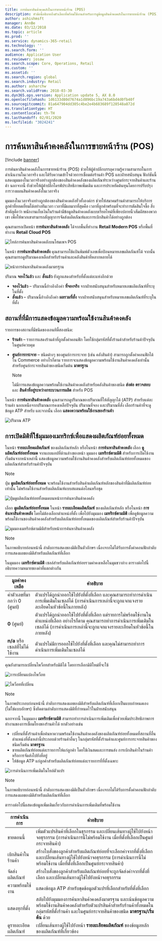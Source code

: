 ```yaml
---
title: การค้นหาสินค้าคงคลังในการขายหน้าร้าน (POS)
description: หัวข้อนี้อธิบายถึงตัวเลือกที่พร้อมใช้งานสำหรับการดูข้อมูลสินค้าคงคลังในการขายหน้าร้าน (POS)
author: ashishmsft
manager: AnnBe
ms.date: 03/12/2018
ms.topic: article
ms.prod: ''
ms.service: dynamics-365-retail
ms.technology: ''
ms.search.form: ''
audience: Application User
ms.reviewer: josaw
ms.search.scope: Core, Operations, Retail
ms.custom: ''
ms.assetid: ''
ms.search.region: global
ms.search.industry: Retail
ms.author: asharchw
ms.search.validFrom: 2018-03-30
ms.dyn365.ops.version: Application update 5, AX 8.0
ms.openlocfilehash: 1d6133d80d7674a1d896bc19a743a6bd4d0fb40f
ms.sourcegitcommit: 81a647904dd305c4be2e4b683689f128548a872d
ms.translationtype: HT
ms.contentlocale: th-TH
ms.lasthandoff: 02/01/2020
ms.locfileid: "3024241"
---
```

# <a name="inventory-lookup-in-the-point-of-sale-pos"></a>การค้นหาสินค้าคงคลังในการขายหน้าร้าน (POS)

[!include [banner](includes/banner.md)]

การค้นหาสินค้าคงคลังในการขายหน้าร้าน (POS) ช่วยให้ผู้ค้าปลีกบรรลุความรู้ความสามารถในการดำเนินงานในเวลาจริง และได้รับความเข้าใจด้วยการเชื่อมต่อร้านค้า POS และฝ่ายสนับสนุน ฟังก์ชันนี้แสดงมุมมองในเวลาจริงอย่างถูกต้องของสินค้าคงคลังของผลิตภัณฑ์ระหว่างศูนย์กระจายสินค้าและร้านค้า นอกจากนี้ ยังช่วยให้ผู้ค้าปลีกไดรฟ์ประสิทธิภาพเพิ่มเติม และการประหยัดต้นทุนโดยการปรับปรุงการวางแผนสินค้าคงคลังในเวลาจริง

มุมมองในเวลาจริงอย่างถูกต้องของสินค้าคงคลังทั่วทั้งองค์กร ช่วยให้สมาคมร้านค้าสามารถให้บริการลูกค้าที่ยอดเยี่ยมได้อย่างทันเวลา เวลาที่มีผลมากที่สุดคือ เวลาที่ลูกค้าพร้อมที่จะทำการตัดสินใจซื้อ สิ่งสำคัญคือว่า พนักงานเก็บเงินในร้านค้ามีข้อมูลสินค้าคงคลังแบบเรียลไทม์ที่เพียงปลายนิ้วสัมผัสของพวกเขา เพื่อให้พวกเขาสามารถสัญญาการจัดส่งผลิตภัณฑ์และการเบิกสินค้าได้อย่างถูกต้อง

คุณสามารถเปิดหน้า **การค้นหาสินค้าคงคลัง** ได้จากพื้นที่ทำงาน **Retail Modern POS** หรือพื้นที่ทำงาน **Retail Cloud POS**

![ไทล์การค้นหาสินค้าคงคลังบนโฮมเพจ POS](media/POSHomepage.png)

ในหน้า **การค้นหาสินค้าคงคลัง** คุณสามารถใช้แป้นพิมพ์ตัวเลขเพื่อป้อนหมายเลขผลิตภัณฑ์ได้ จากนั้น คุณสามารถดูปริมาณคงเหลือสำหรับร้านค้าและคลังสินค้าที่หลากหลายได้

![หน้าการค้นหาสินค้าคงคลังมาตรฐาน](media/InventoryLookUp.png)

ปริมาณ **จองไว้แล้ว** และ **สั่งแล้ว** ยังถูกแสดงสำหรับที่ตั้งแต่ละแห่งอีกด้วย

- **จองไว้แล้ว** – ปริมาณนี้อ้างอิงถึงค่า **ที่จองจริง** จากฝ่ายสนับสนุนสำหรับหมายเลขผลิตภัณฑ์ที่ระบุในที่ตั้ง
- **สั่งแล้ว** – ปริมาณนี้อ้างอิงถึงค่า **ผลรวมที่สั่ง** จากฝ่ายสนับสนุนสำหรับหมายเลขผลิตภัณฑ์ที่ระบุในที่ตั้ง

## <a name="locations-that-inventory-availability-information-is-shown-for"></a>สถานที่ที่มีการแสดงข้อมูลความพร้อมใช้งานสินค้าคงคลัง

รายการของสถานที่มีชนิดของเอนทิตี้สองชนิด:

- **ร้านค้า** – รายการแสดงร้านค้าที่ถูกตั้งค่าคอนฟิก โดยใช้กลุ่มรหัสที่ตั้งร้านค้าสำหรับร้านค้าปัจจุบันในศูนย์ควบคุม
- **ศูนย์การกระจาย** – ชนิดต่างๆ ของศูนย์การกระจาย (เช่น คลังสินค้า) สามารถถูกตั้งค่าคอนฟิกได้ใน Commerce อย่างไรก็ตาม รายการจะแสดงข้อมูลความพร้อมใช้งานสินค้าคงคลังเท่านั้น สำหรับศูนย์กระจายสินค้าของชนิดเริ่มต้น **มาตรฐาน**

    > [!NOTE]
    > ไม่มีการแสดงข้อมูลความพร้อมใช้งานสินค้าคงคลังสำหรับคลังสินค้าของชนิด **ส่งต่อ** **ตรวจสอบ** และ **สินค้าที่อยู่ระหว่างกระบวนการผลิต** สำหรับ POS

ในหน้า **การค้นหาสินค้าคงคลัง** คุณสามารถดูปริมาณของปริมาณที่ให้สัญญาได้ (ATP) สำหรับแต่ละร้านค้า นอกเหนือจากปริมาณการคงเหลือปัจจุบัน ปริมาณที่จอง และปริมาณที่สั่ง เลือกร้านค้าที่จะดูข้อมูล ATP สำหรับ และจากนั้น เลือก **แสดงความพร้อมใช้งานของร้านค้า**

![ปริมาณ ATP](media/ATP.png)

## <a name="opening-the-dimension-based-matrix-view-to-show-all-variants"></a>การเปิดมิติที่ใช้มุมมองเมทริกซ์เพื่อแสดงผลิตภัณฑ์ย่อยทั้งหมด

ในหน้า **รายละเอียดผลิตภัณฑ์** ของผลิตภัณฑ์หลัก หรือในหน้า **การค้นหาสินค้าคงคลัง** เลือก **ดูผลิตภัณฑ์ย่อยทั้งหมด** จากแถบแอปที่ด้านล่างของหน้า มุมมอง **เมทริกซ์ตามมิติ** สำหรับการเปิดใช้งานเริ่มต้นจากหน้าเหล่านี้ แสดงข้อมูลความพร้อมใช้งานสินค้าคงคลังสำหรับผลิตภัณฑ์ย่อยทั้งหมดของผลิตภัณฑ์สำหรับร้านค้าปัจจุบัน

> [!NOTE]
> ปุ่ม **ดูผลิตภัณฑ์ย่อยทั้งหมด** จะพร้อมใช้งานสำหรับสินค้าผลิตภัณฑ์หลักของสินค้าที่มีผลิตภัณฑ์ย่อยเท่านั้น ไม่พร้อมใช้งานสำหรับผลิตภัณฑ์แบบสแตนด์อโลนหรือชุด

![ปุ่มดูผลิตภัณฑ์ย่อยทั้งหมดบนหน้าการค้นหาสินค้าคงคลัง](media/StandardToMatrix.png)

เลือก **ดูผลิตภัณฑ์ย่อยทั้งหมด** ในหน้า **รายละเอียดผลิตภัณฑ์** ของผลิตภัณฑ์หลัก หรือในหน้า **การค้นหาสินค้าคงคลัง** โดยไม่ต้องเลือกตำแหน่งที่ตั้ง เพื่อไปยังมุมมอง **เมทริกซ์ตามมิติ** เพื่อดูข้อมูลความพร้อมใช้งานของสินค้าคงคลังสำหรับผลิตภัณฑ์ย่อยทั้งหมดของผลิตภัณฑ์สำหรับร้านค้าปัจจุบัน

![มุมมองเมทริกซ์ตามมิติสำหรับหน้าการค้นหาสินค้าคงคลัง](media/Matrix.png)

> [!NOTE]
> ในภาพอธิบายก่อนหน้านี้ ลำดับการแสดงของมิติเป็นตัวอักษร เนื่องจากไม่ได้รับการตั้งค่าคอนฟิกลำดับการแสดงผลของมิติสำหรับผลิตภัณฑ์ที่เลือก

ในมุมมอง **เมทริกซ์ตามมิติ** เซลล์สำหรับผลิตภัณฑ์ย่อยรวมค่าคงเหลือในมุมขวาล่าง ตารางต่อไปนี้อธิบายความหมายของค่าที่แตกต่างกัน

| มูลค่าคงเหลือ                            | คำอธิบาย |
|------------------------------------------|-------------|
| ค่าตัวเลขที่มากกว่า 0 (ศูนย์) | ตัวแปรได้ถูกนำออกใช้ไปยังที่ตั้งที่เลือก และคุณสามารถทำการดำเนินการเพิ่มเติมในเซลล์ได้ (การดำเนินการเหล่านี้จะถูกแจกแจงรายละเอียดในหัวข้อนี้ในภายหลัง) |
| **0** (ศูนย์)                             | ตัวแปรได้ถูกนำออกใช้ไปยังที่ตั้งที่เลือก แต่รายการไม่พร้อมใช้งานในตำแหน่งที่เลือก อย่างไรก็ตาม คุณสามารถทำการดำเนินการเพิ่มเติมในเซลล์ได้ (การดำเนินการเหล่านี้จะถูกแจกแจงรายละเอียดในหัวข้อนี้ในภายหลัง) |
| **n/a** หรือเซลล์ที่ไม่ได้ใช้งาน              | ตัวแปรไม่มีการออกใช้ไปยังที่ตั้งที่เลือก และคุณไม่สามารถทำการดำเนินการเพิ่มเติมในเซลล์ได้ |

คุณยังสามารถเปลี่ยนไพว็อทสำหรับมิติได้ โดยการเลือกมิติใหม่ที่จะใช้

![การเปลี่ยนแปลงไพว็อท](media/ChangePivot.png)

![ไพว็อทที่เปลี่ยน](media/PivotChanged.png)

> [!NOTE]
> ในภาพประกอบก่อนหน้านี้ ลำดับการแสดงผลของมิติสำหรับผลิตภัณฑ์ที่เลือกเป็นแบบกำหนดเอง (ไม่ใช่แบบอักษร) ซึ่งยึดตามลำดับการแสดงมิติที่กำหนดไว้ในฝ่ายสนับสนุน

นอกจากนี้ ในมุมมอง **เมทริกซ์ตามมิติ** สามารถทำการดำเนินการเพิ่มเติมเพื่อช่วยเพิ่มประสิทธิภาพการทำงานของการเชื่อมโยงของร้านค้าได้ ยกตัวอย่างเช่น

- เปลี่ยนที่ตั้งร้านค้าเพื่อค้นหาความพร้อมใช้งานสินค้าคงคลังของผลิตภัณฑ์ย่อยทั้งหมดที่สถานที่อื่น ตำแหน่งที่ตั้งเหล่านี้ประกอบด้วยร้านค้าอื่นๆ ในกลุ่มรหัสที่ตั้งร้านค้าและศูนย์การกระจายสินค้าของชนิดเริ่มต้น **มาตรฐาน**
- ขายผลิตภัณฑ์ย่อยแต่ละรายการให้แก่ลูกค้า โดยใช้เงินสดและการขนส่ง การเบิกสินค้าในร้านค้า หรือการจัดส่งไปยังที่อยู่
- ให้ข้อมูล ATP แก่ลูกค้าสำหรับผลิตภัณฑ์ย่อยแต่ละรายการที่ที่ตั้งเฉพาะ

![การดำเนินการเพิ่มเติมในไทล์ตัวแปร](media/VariantActions.png)

> [!NOTE]
> ในภาพอธิบายก่อนหน้านี้ ลำดับการแสดงของมิติเป็นตัวอักษร เนื่องจากไม่ได้รับการตั้งค่าคอนฟิกลำดับการแสดงผลของมิติสำหรับผลิตภัณฑ์ที่เลือก

ตารางต่อไปนี้แสดงข้อมูลเพิ่มเติมเกี่ยวกับการดำเนินการเพิ่มเติมที่พร้อมใช้งาน

| การดำเนินการ               | คำอธิบาย |
|----------------------|-------------|
| ขายตอนนี้             | เพิ่มตัวแปรสินค้าที่เลือกในธุรกรรม และเปลี่ยนเส้นทางผู้ใช้ไปยังหน้าจอธุรกรรม (การดำเนินการนี้ไม่พร้อมใช้งาน เมื่อที่ตั้งที่เลือกเป็นศูนย์กระจายสินค้า) |
| เบิกสินค้าในร้านค้า     | สร้างใบสั่งของลูกค้าสำหรับผลิตภัณฑ์ย่อยที่จะเลือกค่าจากที่ตั้งที่เลือก และเปลี่ยนเส้นทางผู้ใช้ไปยังหน้าจอธุรกรรม (การดำเนินการนี้ไม่พร้อมใช้งาน เมื่อที่ตั้งที่เลือกเป็นศูนย์กระจายสินค้า) |
| จัดส่งผลิตภัณฑ์         | สร้างใบสั่งของลูกค้าสำหรับผลิตภัณฑ์ย่อยที่จะถูกจัดส่งค่าจากที่ตั้งที่เลือก และเปลี่ยนเส้นทางผู้ใช้ไปยังหน้าจอธุรกรรม |
| ความพร้อมใช้งาน         | แสดงข้อมูล ATP สำหรับชุดข้อมูลตัวแปรที่เลือกสำหรับที่ตั้งที่เลือก |
| แสดงทุกที่ตั้ง   | สลับไปยังมุมมองการค้นหาสินค้าคงคลังมาตรฐาน และเน้นข้อมูลความพร้อมใช้งานสินค้าคงคลังสำหรับตัวแปรสินค้าสำหรับร้านค้าทั้งหมดในกลุ่มรหัสที่ตั้งร้านค้า และในศูนย์กระจายสินค้าของชนิด **มาตรฐาน/เริ่มต้น** ด้วย |
| ดูรายละเอียดผลิตภัณฑ์ | เปลี่ยนเส้นทางผู้ใช้ไปยังหน้า **รายละเอียดผลิตภัณฑ์** ของข้อมูลหลักของผลิตภัณฑ์ที่เกี่ยวข้อง |
